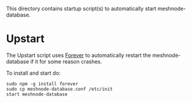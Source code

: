 This directory contains startup script(s) to automatically start meshnode-database.

# Upstart 

The Upstart script uses [Forever](https://github.com/nodejitsu/forever) to automatically restart the meshnode-database if it for some reason crashes.

To install and start do:

```
sudo npm -g install forever
sudo cp meshnode-database.conf /etc/init
start meshnode-database
```
